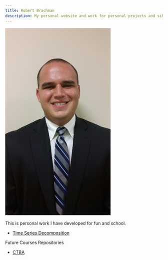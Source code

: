 ```yaml
---
title: Robert Brachman
description: My personal website and work for personal projects and school.
---
```


![My Picture](/pics/download.png)

This is personal work I have developed for fun and school.

- [Time Series Decomposition](/initial_setup/index.md)

Future Courses Repositories
- [CTBA](https://github.com/Thshovler/VisualizationCourse)

